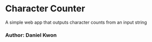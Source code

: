 # Character Counter
A simple web app that outputs character counts from an input string


### Author: Daniel Kwon
